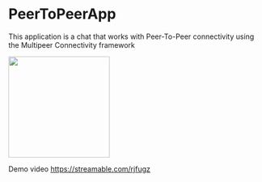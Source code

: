 # PeerToPeerApp

This application is a chat that works with Peer-To-Peer connectivity using the Multipeer Connectivity framework


<img src="https://i.imgur.com/Isv02ve.png" width="200">

Demo video https://streamable.com/rjfugz
